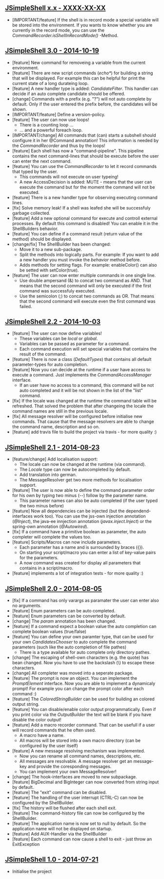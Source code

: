## [JSimpleShell x.x - XXXX-XX-XX][x.x]
[x.x]: https://oss.sonatype.org/content/groups/public/de/raysha/lib/jsimpleshell/x.x/

* [IMPORTANT/feature] If the shell is in record mode a special variable will be stored into the environment. If you wants to know whether you are currently in the record mode, you can use the _CommandRecorder.isShellInRecordMode()_ -Method.

## [JSimpleShell 3.0 - 2014-10-19][3.0]
[3.0]: https://oss.sonatype.org/content/groups/public/de/raysha/lib/jsimpleshell/3.0/

* [feature] New command for removeing a variable from the current environment.
* [feature] There are new script commands (_echo*_) for building a string that will be displayed. For example this can be helpful for print the current state of a long durateing loop.
* [feature] A new handler type is added: _CandidateFilter_. This handler can decide if an auto complete candidate should be offered.
* [change] Commands with a prefix (e.g. "?") will not auto complete by default. Only if the user entered the prefix before, the candidates will be shown.
* [IMPORTANT/feature] Define a version-policy.
* [feature] The user can now use loops!
   * There is a counting loop ...
   * ... and a powerful foreach loop.
* [IMPORTANT/change] All commands that (can) starts a subshell should configure it in her @Command annotation! This information is needed by the _CommandRecorder_ and thus by the loops!
* [feature] Each shell has now a "command-pipeline". This pipeline contains the next command-lines that should be execute before the user can enter the next command.
* [feature] You can use the _CommandRecorder_ to let it record commands that typed by the user. 
   * This commands will not execute on user typeing!
   * A new AccessDecision is added: MUTE - means that the user can execute the command but for the moment the command will not be executed.
* [feature] There is a new handler type for observing executing command lines. 
* [fix] Solve memory leak! If a shell was leafed she will be successfuly garbage collected.
* [feature] Add a new optional command for execute and controll external processes. By default this command is disabled! You can enable it in the ShellBuilders behavior.
* [feature] You can define if a command result (return value of the method) should be displayed.
* [change/fix] The ShellBuilder has been changed:
   * Move it to a new sub-package.
   * Split the methods into logically parts. For example: If you want to add a new handler you must invoke the _behavior_ method before.
   * Adds methods for setting flags. For example: enableColor() can also be setted with setColor(true).
* [feature] The user can now enter multiple commands in one single line.
    * Use double ampersand (&) to concat two command as AND. That means that the second command will only be executed if the first command was successfuly executed.
    * Use the semicolon (;) to concat two commands as OR. That means that the second command will execute even the first command was failed.

## [JSimpleShell 2.2 - 2014-10-03][2.2]
[2.2]: https://oss.sonatype.org/content/groups/public/de/raysha/lib/jsimpleshell/2.2/

* [feature] The user can now define variables! 
   * These variables can be _local_ or _global_. 
   * Variables can be passed as parameter for a command.
   * Each command execution will set special variables that contains the result of the command.
* [feature] There is now a class (_DefaultTypes_) that contains all default parameter-types for auto completion.
* [feature] Now you can decide at the runtime if a user have access to execute a command. Just implements the _CommandAccessManager_ interface.
    * If an user have no access to a command, this command will be not auto completed and it will be not shown in the list of the "list" command.
* [fix] If the locale was changed at the runtime the command table will be refreshed. That solved the problem that after changeing the locale the command names are still in the previous locale.
* [fix] All message resolver will be configured before initialise new commands. That cause that the message resolvers are able to change the command name, description and so on.
* [feature] add travis file to build the project via travis - for more quality :)

## [JSimpleShell 2.1 - 2014-08-23][2.1]
[2.1]: https://oss.sonatype.org/content/groups/public/de/raysha/lib/jsimpleshell/2.1/

* [feature/change] Add localisation support:
    * The locale can now be changed at the runtime (via command).
    * The _Locale_ type can now be autocompleted by default.
    * Add translation into german.
    * The MessageResolver get two more methods for localisation support.
* [feature] The user is now able to define the command parameter order for his own by typing two minus (--) follow by the parameter name. 
  * This parameter names can also be auto completed (if the user typed the two minus before)
* [feature] Now all dependencies can be injected (but the dependend-interfaces work too). You can use the jss-own injection annotation (_@Inject_), the java-ee innjection annotation (_javax.inject.Inject_) or the spring-own annotation (_@Autowired_).
* [fix] If a command have a primitive boolean as parameter, the auto completer will complete the values too.
* [feature] Scripts/Macros can now include parameters. 
  * Each parameter has a name and is surrounded by braces ({}). 
  * On starting your script/macro you can enter a list of key-value pairs for the parameters.
  * A now command was created for display all parameters that contains in a script/macro. 
* [feature] implements a lot of integration tests - for more quality :)

## [JSimpleShell 2.0 - 2014-08-05][2.0]
[2.0]: https://oss.sonatype.org/content/groups/public/de/raysha/lib/jsimpleshell/2.0/

* [fix] If a command has only varargs as paramater the user can enter also no arguments.
* [feature] Enum parameters can be auto completed.
* [feature] Enum parameters can be converted by default.
* [change] The _param_ annotation has been changed.
* [feature] If a command expect a boolean value the auto completion can complete boolean values (true/false)
* [feature] You can define your own paramter type, that can be used for your own _CandidatesChooser_ to auto complete the command parameters (such like the auto completion of file pathes)
  * There is a type available for auto complete only directory pathes.
* [change] The escaping of shell-own characters (e.g. the quote) has bean changed. Now you have to use the backslash (\\) to escape these characters.
* [change] All completer was moved into a seperate package.
* [feature] The prompt is now an object. You can implement the _PromptElement_ interface. Now you are able to implement a dynamicaly prompt! For example you can change the prompt color after each command :)
* [feature] The _ColoredStringBuilder_ can be used for building an colored output string.
* [feature] You can disable/enable color output programmatically. Even if you print color via the _OutputBuilder_ the text will be blank if you have disable the color output!
* [feature] Add a macro recorder command. That can be usefull if a user will record commands that he often used. 
  * A macro have a name.
  * All macros will be stored into a own macro directory (can be configured by the user itself)
* [feature] A new message resolving mechanism was implemented. 
  * Now you can rename all command names, descriptions, etc. 
  * All messages are resolvable. A message resolver get an message-key and provide the coresponding messages.
  * You can implement your own MessageResolver!
* [change] The hook-interfaces are moved to new subpackage.
* [feature] BigDecimal and BigInteger can now converted from string input by default.
* [feature] The "exit" command can be disabled.
* [feature] The handling of the user interrupt (CTRL-C) can now be configured by the ShellBuilder.
* [fix] The history will be flushed after each shell exit.
* [feature] The command-history file can now be configured by the ShellBuilder.
* [feature] The application name is now set to null by default. So the application name will not be displayed on startup.
* [feature] Add AUX-Handler via the ShellBuilder
* [feature] Each command can now cause a shell to exit - just throw an ExitException

## [JSimpleShell 1.0 - 2014-07-21][1.0] 
[1.0]: https://oss.sonatype.org/content/groups/public/de/raysha/lib/jsimpleshell/1.0/

* Initialise the project

